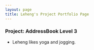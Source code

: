 ```yaml
---
layout: page
title: Leheng's Project Portfolio Page
---
```


### Project: AddressBook Level 3
* Leheng likes yoga and jogging.
